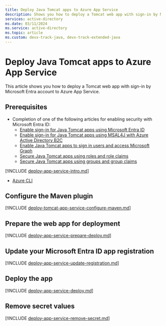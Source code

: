 ```yaml
---
title: Deploy Java Tomcat apps to Azure App Service
description: Shows you how to deploy a Tomcat web app with sign-in by Microsoft Entra account to Azure App Service.
services: active-directory
ms.date: 03/11/2024
ms.service: active-directory
ms.topic: article
ms.custom: devx-track-java, devx-track-extended-java
---
```


# Deploy Java Tomcat apps to Azure App Service

This article shows you how to deploy a Tomcat web app with sign-in by Microsoft Entra account to Azure App Service.

## Prerequisites

- Completion of one of the following articles for enabling security with Microsoft Entra ID:
  - [Enable sign-in for Java Tomcat apps using Microsoft Entra ID](enable-java-tomcat-webapp-authentication-entra-id.md)
  - [Enable sign-in for Java Tomcat apps using MSAL4J with Azure Active Directory B2C](enable-java-tomcat-webapp-authentication-azure-ad-b2c.md)
  - [Enable Java Tomcat apps to sign in users and access Microsoft Graph](enable-java-tomcat-webapp-authorization-entra-id.md)
  - [Secure Java Tomcat apps using roles and role claims](enable-java-tomcat-webapp-authorization-role-entra-id.md)
  - [Secure Java Tomcat apps using groups and group claims](enable-java-tomcat-webapp-authorization-group-entra-id.md)

[!INCLUDE [deploy-app-service-intro.md](includes/deploy-app-service-intro.md)]

- [Azure CLI](/cli/azure/install-azure-cli)

## Configure the Maven plugin

[!INCLUDE [deploy-tomcat-app-service-configure-maven.md](includes/deploy-tomcat-app-service-configure-maven.md)]

## Prepare the web app for deployment

[!INCLUDE [deploy-app-service-prepare-deploy.md](includes/deploy-app-service-prepare-deploy.md)]

## Update your Microsoft Entra ID app registration

[!INCLUDE [deploy-app-service-update-registration.md](includes/deploy-app-service-update-registration.md)]

## Deploy the app

[!INCLUDE [deploy-app-service-deploy.md](includes/deploy-app-service-deploy.md)]

## Remove secret values

[!INCLUDE [deploy-app-service-remove-secret.md](includes/deploy-app-service-remove-secret.md)]
